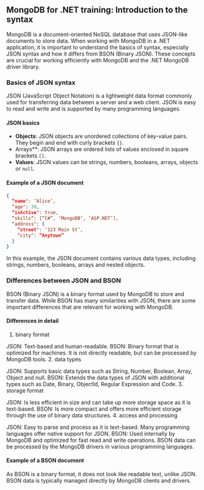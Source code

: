 
## MongoDB for .NET training: Introduction to the syntax

MongoDB is a document-oriented NoSQL database that uses JSON-like documents to store data. When working with MongoDB in a .NET application, it is important to understand the basics of syntax, especially JSON syntax and how it differs from BSON (Binary JSON). These concepts are crucial for working efficiently with MongoDB and the .NET MongoDB driver library.

### Basics of JSON syntax

JSON (JavaScript Object Notation) is a lightweight data format commonly used for transferring data between a server and a web client. JSON is easy to read and write and is supported by many programming languages.

#### JSON basics

- **Objects**: JSON objects are unordered collections of key-value pairs. They begin and end with curly brackets `{}`.
-  Arrays**: JSON arrays are ordered lists of values enclosed in square brackets `[]`.
- **Values**: JSON values can be strings, numbers, booleans, arrays, objects or `null`.

#### Example of a JSON document

```json
{
  “name": ‘Alice’,
  “age": 30,
  “isActive": true,
  “skills“: [”C#”, ‘MongoDB’, ‘ASP.NET’],
  “address": {
    “street": ‘123 Main St’,
    “city": ”Anytown”
  }
}
```

In this example, the JSON document contains various data types, including strings, numbers, booleans, arrays and nested objects.

### Differences between JSON and BSON
BSON (Binary JSON) is a binary format used by MongoDB to store and transfer data. While BSON has many similarities with JSON, there are some important differences that are relevant for working with MongoDB.

#### Differences in detail
1. binary format

JSON: Text-based and human-readable.
BSON: Binary format that is optimized for machines. It is not directly readable, but can be processed by MongoDB tools.
2. data types

JSON: Supports basic data types such as String, Number, Boolean, Array, Object and null.
BSON: Extends the data types of JSON with additional types such as Date, Binary, ObjectId, Regular Expression and Code.
3. storage format

JSON: Is less efficient in size and can take up more storage space as it is text-based.
BSON: Is more compact and offers more efficient storage through the use of binary data structures.
4. access and processing

JSON: Easy to parse and process as it is text-based. Many programming languages offer native support for JSON.
BSON: Used internally by MongoDB and optimized for fast read and write operations. BSON data can be processed by the MongoDB drivers in various programming languages.

#### Example of a BSON document
As BSON is a binary format, it does not look like readable text, unlike JSON. BSON data is typically managed directly by MongoDB clients and drivers.

